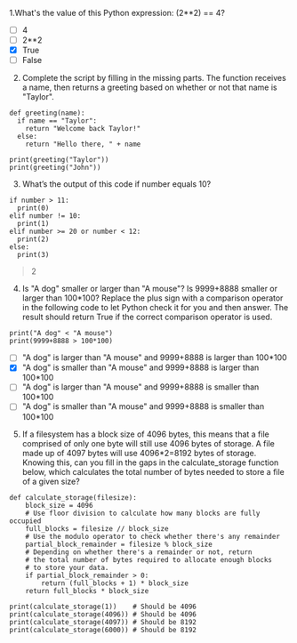 1.What's the value of this Python expression: (2**2) == 4?
- [ ] 4
- [ ] 2**2
- [x] True
- [ ] False

2. Complete the script by filling in the missing parts. The function receives a name, then returns a greeting based on whether or not that name is "Taylor".
```
def greeting(name):
  if name == "Taylor":
    return "Welcome back Taylor!"
  else:
    return "Hello there, " + name

print(greeting("Taylor"))
print(greeting("John"))
```

3. What’s the output of this code if number equals 10?
```
if number > 11: 
  print(0)
elif number != 10:
  print(1)
elif number >= 20 or number < 12:
  print(2)
else:
  print(3)
```
> 2

4. Is "A dog" smaller or larger than "A mouse"? Is 9999+8888 smaller or larger than 100*100? Replace the plus sign with a comparison operator in the following code 
to let Python check it for you and then answer. The result should return True if the correct comparison operator is used.  
```
print("A dog" < "A mouse")
print(9999+8888 > 100*100)
```
- [ ] "A dog" is larger than "A mouse" and 9999+8888 is larger than 100*100
- [x] "A dog" is smaller than "A mouse" and 9999+8888 is larger than 100*100
- [ ] "A dog" is larger than "A mouse" and 9999+8888 is smaller than 100*100
- [ ] "A dog" is smaller than "A mouse" and 9999+8888 is smaller than 100*100

5. If a filesystem has a block size of 4096 bytes, this means that a file comprised of only one byte will still use 4096 bytes of storage. 
A file made up of 4097 bytes will use 4096*2=8192 bytes of storage. Knowing this, can you fill in the gaps in the calculate_storage function below, 
which calculates the total number of bytes needed to store a file of a given size?
```
def calculate_storage(filesize):
    block_size = 4096
    # Use floor division to calculate how many blocks are fully occupied
    full_blocks = filesize // block_size
    # Use the modulo operator to check whether there's any remainder
    partial_block_remainder = filesize % block_size
    # Depending on whether there's a remainder or not, return
    # the total number of bytes required to allocate enough blocks
    # to store your data.
    if partial_block_remainder > 0:
        return (full_blocks + 1) * block_size
    return full_blocks * block_size

print(calculate_storage(1))    # Should be 4096
print(calculate_storage(4096)) # Should be 4096
print(calculate_storage(4097)) # Should be 8192
print(calculate_storage(6000)) # Should be 8192
```
